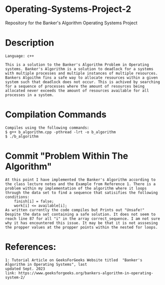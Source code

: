# Operating-Systems-Project-2
Repository for the Banker's Algorithm Operating Systems Project

# Description 
    Language: c++

    This is a solution to the Banker's Algorithm Problem in Operating systems. Banker's Algorithm is a solution to deadlock for a systems with multiple processes and multiple instances of multiple resources. Bankers Algoithm fins a safe way to allocate resources within a given system such that deadlock does not occur. This is achived by searching for a sequence of processes where the amount of resources being allocated never exceeds the amount of resources available for all processes in a system. 
# Compilation Commands
    Compiles using the following commands:
    $ g++ b_algorithm.cpp -pthread -lrt -o b_algorithm
    $ ./b_algorithm
# Commit "Problem Within The Algorithm" 
    At this point I have implemented the Banker's Algorithm according to the class lecture notes and the Example from Reference 1. There is a problem within my implementation of the algorithm where it loops through the data set to find a sequence that satisifies the following conditions:
        finish[i] = false;
        work[i] <= available[i]; 
    As written currently the code compiles but Prints out "Unsafe!" Despite the data set containing a safe solution. It does not seem to reach line 87 for all "i" in the array correct_sequence. I am not sure why it has encountered this issue. It may be that it is not asssesing the propper values at the propper points within the nested for loops.
# References: 
    1: Tutorial Article on GeeksForGeeks Website titled  "Banker's Algorithm in Operating Systems", last
    updated Sept. 2023
    link: https://www.geeksforgeeks.org/bankers-algorithm-in-operating-system-2/
